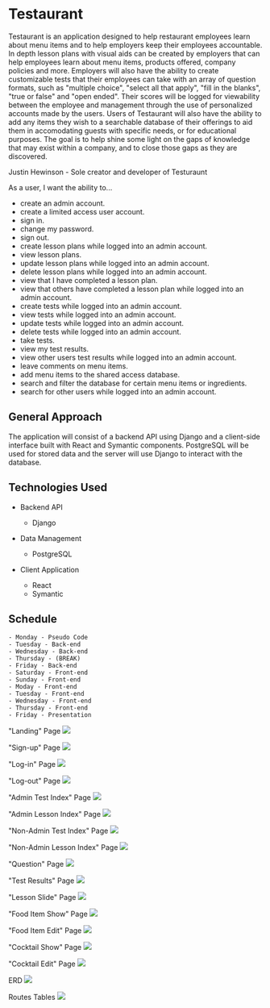 # Testaurant

Testaurant is an application designed to help restaurant employees learn about menu items and to help employers keep their employees accountable.
In depth lesson plans with visual aids can be created by employers that can help employees learn about menu items, products offered, company policies and more. Employers will also have the ability to create customizable tests that their employees can take with an array of question formats, such as "multiple choice", "select all that apply", "fill in the blanks", "true or false" and "open ended". Their scores will be logged for viewability between the employee and management through the use of personalized accounts made by the users. Users of Testaurant will also have the ability to add any items they wish to a searchable database of their offerings to aid them in accomodating guests with specific needs, or for educational purposes. The goal is to help shine some light on the gaps of knowledge that may exist within a company, and to close those gaps as they are discovered.

Justin Hewinson - Sole creator and developer of Testuraunt


As a user, I want the ability to...

  - create an admin account.
  - create a limited access user account.
  - sign in.
  - change my password.
  - sign out.
  - create lesson plans while logged into an admin account.
  - view lesson plans.
  - update lesson plans while logged into an admin account.
  - delete lesson plans while logged into an admin account.
  - view that I have completed a lesson plan.
  - view that others have completed a lesson plan while logged into an  admin account.
  - create tests while logged into an admin account.
  - view tests while logged into an admin account.
  - update tests while logged into an admin account.
  - delete tests while logged into an admin account.
  - take tests. 
  - view my test results.
  - view other users test results while logged into an admin account.
  - leave comments on menu items.
  - add menu items to the shared access database.
  - search and filter the database for certain menu items or ingredients.
  - search for other users while logged into an admin account.

 ## General Approach

The application will consist of a backend API using Django and a client-side interface built with React and Symantic components. PostgreSQL will be used for stored data and the server will use Django to interact with the database. 

## Technologies Used
- Backend API
    - Django

 - Data Management
    - PostgreSQL

- Client Application
    - React
    - Symantic

## Schedule
    - Monday - Pseudo Code
    - Tuesday - Back-end
    - Wednesday - Back-end
    - Thursday - (BREAK)
    - Friday - Back-end
    - Saturday - Front-end
    - Sunday - Front-end
    - Moday - Front-end
    - Tuesday - Front-end
    - Wednesday - Front-end
    - Thursday - Front-end
    - Friday - Presentation

    

 "Landing" Page
    ![](/testuarant_wireframes/Testuraunt-Landing.drawio.png)

 "Sign-up" Page
    ![](/testuarant_wireframes/Testuraunt-Sign%20up.drawio.png)

"Log-in" Page
    ![](/testuarant_wireframes/Testuraunt-Log%20in.drawio.png) 

"Log-out" Page
    ![](/testuarant_wireframes/Testuraunt-Log%20out.drawio.png)

"Admin Test Index" Page
    ![](/testuarant_wireframes/Testuraunt-Admin%20Test%20Index.drawio.png)

"Admin Lesson Index" Page
    ![](/testuarant_wireframes/Testuraunt-Admin%20Lesson%20Index.drawio%20(1).png)

"Non-Admin Test Index" Page
    ![](/testuarant_wireframes/Testuraunt-Test%20Index.drawio.png)    

"Non-Admin Lesson Index" Page
    ![](/testuarant_wireframes/Testuraunt-Lesson%20Index.drawio.png)

"Question" Page
    ![](/testuarant_wireframes/Testuraunt-Test%20Question%20Example.drawio.png)

"Test Results" Page
    ![](/testuarant_wireframes/Testuraunt-Test%20Results.drawio.png)

"Lesson Slide" Page
    ![](/testuarant_wireframes/Testuraunt-Lesson%20Example.drawio.png)

"Food Item Show" Page
    ![](/testuarant_wireframes/Testuraunt-Food%20Item%20Show.drawio.png)

"Food Item Edit" Page
    ![](/testuarant_wireframes/Testuraunt-Food%20Items%20Edit.drawio.png)

"Cocktail Show" Page
    ![](/testuarant_wireframes/Testuraunt-Cocktails%20Show.drawio.png)

"Cocktail Edit" Page
    ![](/testuarant_wireframes/Testuraunt-Cocktails%20Edit.drawio.png)

ERD
    ![](/testuarant_wireframes/Testuraunt-ERD.drawio.png)

Routes Tables
    ![](/testuarant_wireframes/Testuraunt-Routes%20Tables.drawio%20(1).png)
